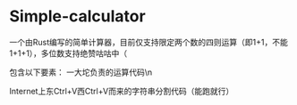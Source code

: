 # Simple-calculator
一个由Rust编写的简单计算器，目前仅支持限定两个数的四则运算（即1+1，不能1+1+1），多位数支持绝赞咕咕中（

包含以下要素：
一大坨负责的运算代码\n

Internet上东Ctrl+V西Ctrl+V而来的字符串分割代码（能跑就行）

